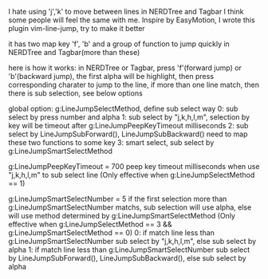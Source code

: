 I hate using 'j','k' to move between lines in NERDTree and Tagbar
I think some people will feel the same with me. 
Inspire by EasyMotion, I wrote this plugin vim-line-jump, try to make it better

it has two map key 'f', 'b' and a group of function to jump quickly in NERDTree and Tagbar(more than these)

here is how it works:
	in NERDTree or Tagbar, press 'f'(forward jump) or 'b'(backward jump), the first alpha will be highlight,
then press corresponding charater to jump to the line, if more than one line match, then there is sub selection, see below options

global option:
g:LineJumpSelectMethod, define sub select way
	0: sub select by press number and alpha
	1: sub select by "j,k,h,l,m", selection by key will be timeout
		after g:LineJumpPeepKeyTimeout milliseconds
	2: sub select by LineJumpSubForward(), LineJumpSubBackward()
		need to map these two functions to some key
	3: smart select, sub select by g:LineJumpSmartSelectMethod

g:LineJumpPeepKeyTimeout = 700
	peep key timeout milliseconds when use "j,k,h,l,m" to sub select line
	(Only effective when g:LineJumpSelectMethod == 1)

g:LineJumpSmartSelectNumber = 5
	if the first selection more than g:LineJumpSmartSelectNumber matchs, sub selection will use alpha, else will use method determined by g:LineJumpSmartSelectMethod
	(Only effective when g:LineJumpSelectMethod == 3 && g:LineJumpSmartSelectMethod == 0)
	0:  if match line less than g:LineJumpSmartSelectNumber
			sub select by "j,k,h,l,m",
		else sub select by alpha
	1:  if match line less than g:LineJumpSmartSelectNumber
			sub select by LineJumpSubForward(), LineJumpSubBackward(),
		else sub select by alpha

